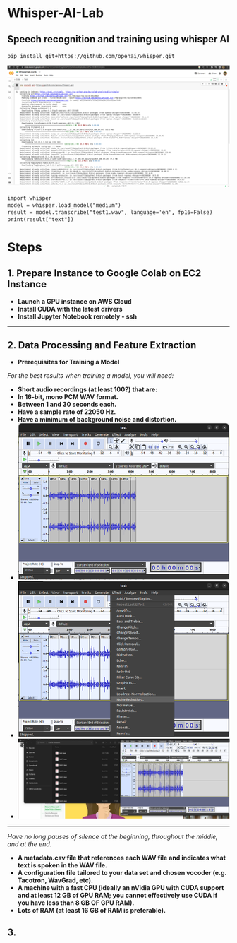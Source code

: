 # Whisper-AI-Lab
## Speech recognition and training using whisper AI
```
pip install git+https://github.com/openai/whisper.git
```
![](https://github.com/femifoly/Whisper-AI-Lab/blob/main/installwhisper.png)

```
import whisper
model = whisper.load_model("medium")
result = model.transcribe("test1.wav", language='en', fp16=False)
print(result["text"])
```

# Steps
## 1. Prepare Instance to Google Colab on EC2 Instance
- **Launch a GPU instance on AWS Cloud**
- **Install CUDA with the latest drivers** 
- **Install Jupyter Notebook remotely - ssh**
- --------
## 2. Data Processing and Feature Extraction
- **Prerequisites for Training a Model**

*For the best results when training a model, you will need:*
- **Short audio recordings (at least 100?) that are:**
- **In 16-bit, mono PCM WAV format.**
- **Between 1 and 30 seconds each.**
- **Have a sample rate of 22050 Hz.**
- **Have a minimum of background noise and distortion.**
- ![](https://github.com/femifoly/Whisper-AI-Lab/blob/main/AudioSplit.png)
- ![](https://github.com/femifoly/Whisper-AI-Lab/blob/main/Noisereduction.png)
- ![](https://github.com/femifoly/Whisper-AI-Lab/blob/main/preprocessed%20audio.png)
---------
 *Have no long pauses of silence at the beginning, throughout the middle, and at the end.*
- **A metadata.csv file that references each WAV file and indicates what text is spoken in the WAV file.**
- **A configuration file tailored to your data set and chosen vocoder (e.g. Tacotron, WavGrad, etc).**
- **A machine with a fast CPU (ideally an nVidia GPU with CUDA support and at least 12 GB of GPU RAM; you cannot effectively use CUDA if you have less than 8 GB OF GPU RAM).**
- **Lots of RAM (at least 16 GB of RAM is preferable).**

## 3. 
